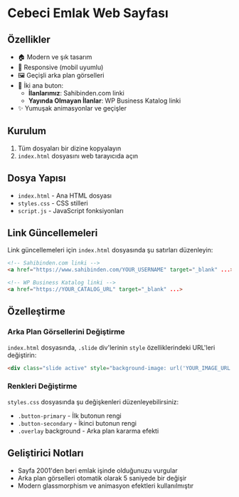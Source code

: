 # Cebeci Emlak Web Sayfası

## Özellikler

- 🏠 Modern ve şık tasarım
- 📱 Responsive (mobil uyumlu)
- 🖼️ Geçişli arka plan görselleri
- 🔗 İki ana buton:
  - **İlanlarımız**: Sahibinden.com linki
  - **Yayında Olmayan İlanlar**: WP Business Katalog linki
- ✨ Yumuşak animasyonlar ve geçişler

## Kurulum

1. Tüm dosyaları bir dizine kopyalayın
2. `index.html` dosyasını web tarayıcıda açın

## Dosya Yapısı

- `index.html` - Ana HTML dosyası
- `styles.css` - CSS stilleri
- `script.js` - JavaScript fonksiyonları

## Link Güncellemeleri

Link güncellemeleri için `index.html` dosyasında şu satırları düzenleyin:

```html
<!-- Sahibinden.com linki -->
<a href="https://www.sahibinden.com/YOUR_USERNAME" target="_blank" ...>

<!-- WP Business Katalog linki -->
<a href="https://YOUR_CATALOG_URL" target="_blank" ...>
```

## Özelleştirme

### Arka Plan Görsellerini Değiştirme

`index.html` dosyasında, `.slide` div'lerinin `style` özelliklerindeki URL'leri değiştirin:

```html
<div class="slide active" style="background-image: url('YOUR_IMAGE_URL')"></div>
```

### Renkleri Değiştirme

`styles.css` dosyasında şu değişkenleri düzenleyebilirsiniz:

- `.button-primary` - İlk butonun rengi
- `.button-secondary` - İkinci butonun rengi
- `.overlay` background - Arka plan kararma efekti

## Geliştirici Notları

- Sayfa 2001'den beri emlak işinde olduğunuzu vurgular
- Arka plan görselleri otomatik olarak 5 saniyede bir değişir
- Modern glassmorphism ve animasyon efektleri kullanılmıştır

